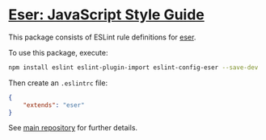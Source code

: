 # [Eser: JavaScript Style Guide](https://github.com/eserozvataf/eser)

This package consists of ESLint rule definitions for [eser](https://github.com/eserozvataf/eser).

To use this package, execute:

```sh
npm install eslint eslint-plugin-import eslint-config-eser --save-dev
```

Then create an `.eslintrc` file:

```json
{
    "extends": "eser"
}
```

See [main repository](https://github.com/eserozvataf/eser) for further details.
